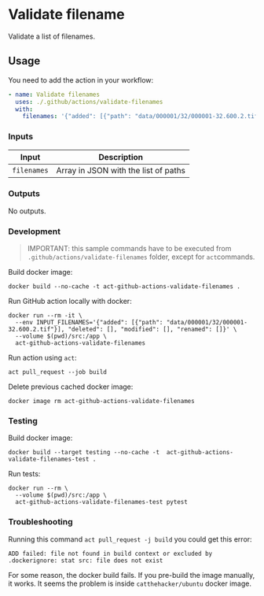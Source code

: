 # Validate filename

Validate a list of filenames.

## Usage

You need to add the action in your workflow:

```yaml
- name: Validate filenames
  uses: ./.github/actions/validate-filenames
  with:
    filenames: '{"added": [{"path": "data/000001/32/000001-32.600.2.tif"}], "deleted": [], "modified": [], "renamed": []}'
```

### Inputs

| Input       | Description                           |
|-------------|---------------------------------------|
| `filenames` | Array in JSON with the list of paths  |                   |

### Outputs

No outputs.

### Development

> IMPORTANT: this sample commands have to be executed from `.github/actions/validate-filenames` folder, except for `act`commands.

Build docker image:
```
docker build --no-cache -t act-github-actions-validate-filenames .
```

Run GitHub action locally with docker:
```
docker run --rm -it \
  --env INPUT_FILENAMES='{"added": [{"path": "data/000001/32/000001-32.600.2.tif"}], "deleted": [], "modified": [], "renamed": []}' \
  --volume $(pwd)/src:/app \
  act-github-actions-validate-filenames
```

Run action using `act`:
```
act pull_request --job build
```

Delete previous cached docker image:
```
docker image rm act-github-actions-validate-filenames
```

### Testing

Build docker image:
```
docker build --target testing --no-cache -t  act-github-actions-validate-filenames-test .
```

Run tests:
```
docker run --rm \
  --volume $(pwd)/src:/app \
  act-github-actions-validate-filenames-test pytest
```

### Troubleshooting

Running this command `act pull_request -j build` you could get this error:
```
ADD failed: file not found in build context or excluded by .dockerignore: stat src: file does not exist
```
For some reason, the docker build fails. If you pre-build the image manually, it works. It seems the problem is inside `catthehacker/ubuntu` docker image.